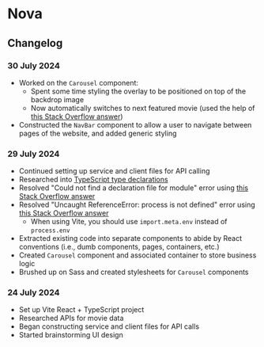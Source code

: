 # Nova

## Changelog

### 30 July 2024

- Worked on the `Carousel` component:
  - Spent some time styling the overlay to be positioned on top of the backdrop image
  - Now automatically switches to next featured movie (used the help of [this Stack Overflow answer](https://stackoverflow.com/a/53397029/19579561))
- Constructed the `NavBar` component to allow a user to navigate between pages of the website, and added generic styling

### 29 July 2024

- Continued setting up service and client files for API calling
- Researched into [TypeScript type declarations](https://www.typescriptlang.org/docs/handbook/declaration-files/introduction.html)
- Resolved "Could not find a declaration file for module" error using [this Stack Overflow answer](https://stackoverflow.com/a/76677938/19579561)
- Resolved "Uncaught ReferenceError: process is not defined" error using [this Stack Overflow answer](https://stackoverflow.com/a/76047526/19579561)
  - When using Vite, you should use `import.meta.env` instead of `process.env`
- Extracted existing code into separate components to abide by React conventions (i.e., dumb components, pages, containers, etc.)
- Created `Carousel` component and associated container to store business logic
- Brushed up on Sass and created stylesheets for `Carousel` components

### 24 July 2024

- Set up Vite React + TypeScript project
- Researched APIs for movie data
- Began constructing service and client files for API calls
- Started brainstorming UI design
